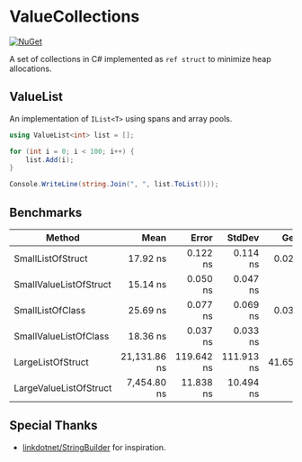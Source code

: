 # ValueCollections

[![NuGet](https://img.shields.io/nuget/v/ValueCollections.svg)](https://www.nuget.org/packages/ValueCollections)

A set of collections in C# implemented as `ref struct` to minimize heap allocations.

## ValueList

An implementation of `IList<T>` using spans and array pools.

```cs
using ValueList<int> list = [];

for (int i = 0; i < 100; i++) {
    list.Add(i);
}

Console.WriteLine(string.Join(", ", list.ToList()));
```

## Benchmarks

| Method                 | Mean         | Error      | StdDev     | Gen0    | Allocated |
|----------------------- |-------------:|-----------:|-----------:|--------:|----------:|
| SmallListOfStruct      |     17.92 ns |   0.122 ns |   0.114 ns |  0.0255 |      80 B |
| SmallValueListOfStruct |     15.14 ns |   0.050 ns |   0.047 ns |       - |         - |
| SmallListOfClass       |     25.69 ns |   0.077 ns |   0.069 ns |  0.0306 |      96 B |
| SmallValueListOfClass  |     18.36 ns |   0.037 ns |   0.033 ns |       - |         - |
| LargeListOfStruct      | 21,131.86 ns | 119.642 ns | 111.913 ns | 41.6565 |  131400 B |
| LargeValueListOfStruct |  7,454.80 ns |  11.838 ns |  10.494 ns |       - |         - |

## Special Thanks

- [linkdotnet/StringBuilder](https://github.com/linkdotnet/StringBuilder) for inspiration.